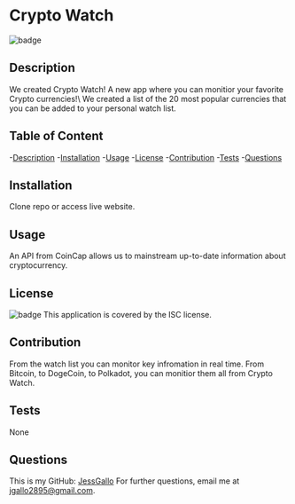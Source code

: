 
# Crypto Watch
![badge](https://img.shields.io/badge/license-ISC-brightgreen)

## Description
We created Crypto Watch! A new app where you can monitior your favorite Crypto currencies!\ We created a list of the 20 most popular currencies that you can be added to your personal watch list.

## Table of Content
-[Description](#description) 
-[Installation](#installation)
-[Usage](#usage)
-[License](#license)
-[Contribution](#contribution)
-[Tests](#tests)
-[Questions](#questions)

## Installation
Clone repo or access live website.

## Usage
An API from CoinCap allows us to mainstream up-to-date information about cryptocurrency.

## License
![badge](https://img.shields.io/badge/license-ISC-brightgreen)
This application is covered by the ISC license.

## Contribution
From the watch list you can monitor key infromation in real time. From Bitcoin, to DogeCoin, to Polkadot, you can monitior them all from Crypto Watch.

## Tests
None

## Questions
This is my GitHub: [JessGallo](https://github.com/JessGallo)
For further questions, email me at jgallo2895@gmail.com.
    